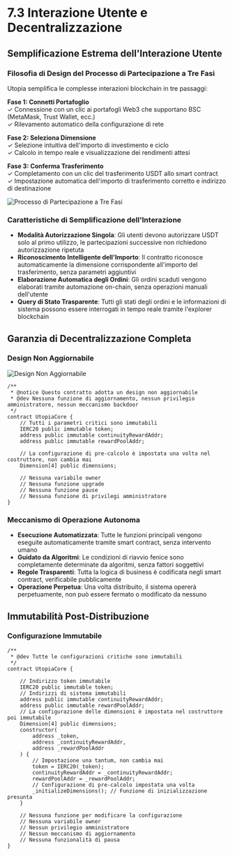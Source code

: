 # 7.3 Interazione Utente e Decentralizzazione

## Semplificazione Estrema dell'Interazione Utente

### Filosofia di Design del Processo di Partecipazione a Tre Fasi

Utopia semplifica le complesse interazioni blockchain in tre passaggi:

**Fase 1: Connetti Portafoglio**  
✓ Connessione con un clic ai portafogli Web3 che supportano BSC (MetaMask, Trust Wallet, ecc.)  
✓ Rilevamento automatico della configurazione di rete

**Fase 2: Seleziona Dimensione**  
✓ Selezione intuitiva dell'importo di investimento e ciclo  
✓ Calcolo in tempo reale e visualizzazione dei rendimenti attesi

**Fase 3: Conferma Trasferimento**  
✓ Completamento con un clic del trasferimento USDT allo smart contract  
✓ Impostazione automatica dell'importo di trasferimento corretto e indirizzo di destinazione

![Processo di Partecipazione a Tre Fasi](/images/图26.svg)

### Caratteristiche di Semplificazione dell'Interazione

- **Modalità Autorizzazione Singola**: Gli utenti devono autorizzare USDT solo al primo utilizzo, le partecipazioni successive non richiedono autorizzazione ripetuta
- **Riconoscimento Intelligente dell'Importo**: Il contratto riconosce automaticamente la dimensione corrispondente all'importo del trasferimento, senza parametri aggiuntivi
- **Elaborazione Automatica degli Ordini**: Gli ordini scaduti vengono elaborati tramite automazione on-chain, senza operazioni manuali dell'utente
- **Query di Stato Trasparente**: Tutti gli stati degli ordini e le informazioni di sistema possono essere interrogati in tempo reale tramite l'explorer blockchain

## Garanzia di Decentralizzazione Completa

### Design Non Aggiornabile

![Design Non Aggiornabile](/images/图27.svg)

```solidity
/**
 * @notice Questo contratto adotta un design non aggiornabile
 * @dev Nessuna funzione di aggiornamento, nessun privilegio amministratore, nessun meccanismo backdoor
 */
contract UtopiaCore {
    // Tutti i parametri critici sono immutabili
    IERC20 public immutable token;
    address public immutable continuityRewardAddr;
    address public immutable rewardPoolAddr;
    
    // La configurazione di pre-calcolo è impostata una volta nel costruttore, non cambia mai
    Dimension[4] public dimensions;
    
    // Nessuna variabile owner
    // Nessuna funzione upgrade
    // Nessuna funzione pause
    // Nessuna funzione di privilegi amministratore
}
```

### Meccanismo di Operazione Autonoma

- **Esecuzione Automatizzata**: Tutte le funzioni principali vengono eseguite automaticamente tramite smart contract, senza intervento umano
- **Guidato da Algoritmi**: Le condizioni di riavvio fenice sono completamente determinate da algoritmi, senza fattori soggettivi
- **Regole Trasparenti**: Tutta la logica di business è codificata negli smart contract, verificabile pubblicamente
- **Operazione Perpetua**: Una volta distribuito, il sistema opererà perpetuamente, non può essere fermato o modificato da nessuno

## Immutabilità Post-Distribuzione

### Configurazione Immutabile

```solidity
/**
 * @dev Tutte le configurazioni critiche sono immutabili
 */
contract UtopiaCore {
    
    // Indirizzo token immutabile
    IERC20 public immutable token;
    // Indirizzi di sistema immutabili
    address public immutable continuityRewardAddr;
    address public immutable rewardPoolAddr;
    // La configurazione delle dimensioni è impostata nel costruttore poi immutabile
    Dimension[4] public dimensions;
    constructor(
        address _token,
        address _continuityRewardAddr,
        address _rewardPoolAddr
    ) {
        // Impostazione una tantum, non cambia mai
        token = IERC20(_token);
        continuityRewardAddr = _continuityRewardAddr;
        rewardPoolAddr = _rewardPoolAddr;
        // Configurazione di pre-calcolo impostata una volta
        _initializeDimensions(); // Funzione di inizializzazione presunta
    }
    
    // Nessuna funzione per modificare la configurazione
    // Nessuna variabile owner
    // Nessun privilegio amministratore
    // Nessun meccanismo di aggiornamento
    // Nessuna funzionalità di pausa
}
```